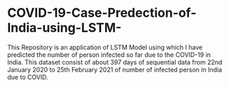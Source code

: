# COVID-19-Case-Predection-of-India-using-LSTM-
This Repository is an application of LSTM Model using which I have predicted the number of person infected so far due to the COVID-19 in India. This dataset consist of about 397 days of sequential data from 22nd January 2020 to 25th February 2021 of number of infected person in India due to COVID.
